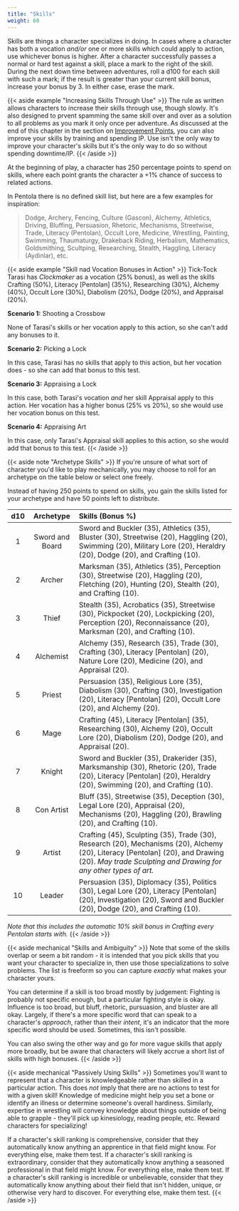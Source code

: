 ```yaml
---
title: "Skills"
weight: 60
---
```


Skills are things a character specializes in doing.
In cases where a character has both a vocation _and/or_ one or more skills which could apply to action, use whichever bonus is higher.
After a character successfully passes a normal or hard test against a skill, place a mark to the right of the skill.
During the next down time between adventures, roll a d100 for each skill with such a mark; if the result is greater than your current skill bonus, increase your bonus by 3.
In either case, erase the mark.

{{< aside example "Increasing Skills Through Use" >}}
The rule as written allows characters to increase their skills through use, though slowly.
It's also designed to prvent spamming the same skill over and over as a solution to all problems as you mark it only once per adventure.
As discussed at the end of this chapter in the section on [Improvement Points](./j-improvement-points.md), you can also improve your skills by training and spending IP.
Use isn't the only way to improve your character's skills but it's the only way to do so without spending downtime/IP.
{{< /aside >}}

At the beginning of play, a character has 250 percentage points to spend on skills, where each point grants the character a +1% chance of success to related actions.

In Pentola there is no defined skill list, but here are a few examples for inspiration:

> Dodge, Archery, Fencing, Culture (Gascon), Alchemy, Athletics, Driving, Bluffing, Persuasion, Rhetoric, Mechanisms, Streetwise, Trade, Literacy (Pentolan), Occult Lore, Medicine, Wrestling, Painting, Swimming, Thaumaturgy, Drakeback Riding, Herbalism, Mathematics, Goldsmithing, Scultping, Researching, Stealth, Haggling, Literacy (Aydinlar), etc.

{{< aside example "Skill nad Vocation Bonuses in Action" >}}
Tick-Tock Tarasi has _Clockmaker_ as a vocation (25% bonus), as well as the skills Crafting (50%), Literacy [Pentolan] (35%), Researching (30%), Alchemy (40%), Occult Lore (30%), Diabolism (20%), Dodge (20%), and Appraisal (20%).

**Scenario 1:** Shooting a Crossbow

None of Tarasi's skills or her vocation apply to this action, so she can't add any bonuses to it.

**Scenario 2:** Picking a Lock

In this case, Tarasi has no skills that apply to this action, but her vocation does - so she can add that bonus to this test.

**Scenario 3:** Appraising a Lock

In this case, both Tarasi's vocation _and_ her skill Appraisal apply to this action.
Her vocation has a higher bonus (25% vs 20%), so she would use her vocation bonus on this test.

**Scenario 4:** Appraising Art

In this case, only Tarasi's Appraisal skill applies to this action, so she would add that bonus to this test.
{{< /aside >}}

{{< aside note "Archetype Skills" >}}
If you're unsure of what sort of character you'd like to play mechanically, you may choose to roll for an archetype on the table below or select one freely.

Instead of having 250 points to spend on skills, you gain the skills listed for your archetype and have 50 points left to distribute.

| d10 |    Archetype    | Skills (Bonus %) |
|:----------:|:---------------:|:-----------------|
|      1     | Sword and Board | Sword and Buckler (35), Athletics (35), Bluster (30), Streetwise (20), Haggling (20), Swimming (20), Military Lore (20), Heraldry (20), Dodge (20), and Crafting (10).
|      2     | Archer          | Marksman (35), Athletics (35), Perception (30), Streetwise (20), Haggling (20), Fletching (20), Hunting (20), Stealth (20), and Crafting (10).
|      3     | Thief           | Stealth (35), Acrobatics (35), Streetwise (30), Pickpocket (20), Lockpicking (20), Perception (20), Reconnaissance (20), Marksman (20), and Crafting (10).
|      4     | Alchemist       | Alchemy (35), Research (35), Trade (30), Crafting (30), Literacy [Pentolan] (20), Nature Lore (20), Medicine (20), and Appraisal (20).
|      5     | Priest          | Persuasion (35), Religious Lore (35), Diabolism (30), Crafting (30), Investigation (20), Literacy [Pentolan] (20), Occult Lore (20), and Alchemy (20).
|      6     | Mage            | Crafting (45), Literacy [Pentolan] (35), Researching (30), Alchemy (20), Occult Lore (20), Diabolism (20), Dodge (20), and Appraisal (20).
|      7     | Knight          | Sword and Buckler (35), Drakerider (35), Marksmanship (30), Rhetoric (20), Trade (20), Literacy [Pentolan] (20), Heraldry (20), Swimming (20), and Crafting (10).
|      8     | Con Artist      | Bluff (35), Streetwise (35), Deception (30), Legal Lore (20), Appraisal (20), Mechanisms (20), Haggling (20), Brawling (20), and Crafting (10).
|      9     | Artist          | Crafting (45), Sculpting (35), Trade (30), Research (20), Mechanisms (20), Alchemy (20), Literacy [Pentolan] (20), and Drawing (20). _May trade Sculpting and Drawing for any other types of art._
|     10     | Leader          | Persuasion (35), Diplomacy (35), Politics (30), Legal Lore (20), Literacy [Pentolan] (20), Investigation (20), Sword and Buckler (20), Dodge (20), and Crafting (10).

_Note that this includes the automatic 10% skill bonus in Crafting every Pentolan starts with._
{{< /aside >}}

{{< aside mechanical "Skills and Ambiguity" >}}
Note that some of the skills overlap or seem a bit random - it is intended that you pick skills that you want your character to specialize in, then use those specializations to solve problems.
The list is freeform so you can capture _exactly_ what makes your character yours.

You can determine if a skill is too broad mostly by judgement:
Fighting is probably not specific enough, but a particular fighting style is okay.
Influence is too broad, but bluff, rhetoric, pursuasion, and bluster are all okay.
Largely, if there's a more specific word that can speak to a character's _approach_, rather than their _intent_, it's an indicator that the more specific word should be used.
Sometimes, this isn't possible.

You can also swing the other way and go for more vague skills that apply more broadly, but be aware that characters will likely accrue a short list of skills with high bonuses.
{{< /aside >}}

{{< aside mechanical "Passively Using Skills" >}}
Sometimes you'll want to represent that a character is knowledgeable rather than skilled in a particular action.
This does _not_ imply that there are no actions to test for with a given skill!
Knowledge of medicine might help you set a bone or identify an illness or determine someone's overall hardiness.
Similarly, expertise in wrestling will convey knowledge about things outside of being able to grapple - they'll pick up kinesiology, reading people, etc.
Reward characters for specializing!

If a character's skill ranking is comprehensive, consider that they automatically know anything an apprentice in that field might know. For everything else, make them test.
If a character's skill ranking is extraordinary, consider that they automatically know anything a seasoned professional in that field might know. For everything else, make them test.
If a character's skill ranking is incredible or unbelievable, consider that they automatically know anything about their field that isn't hidden, unique, or otherwise very hard to discover. For everything else, make them test.
{{< /aside >}}